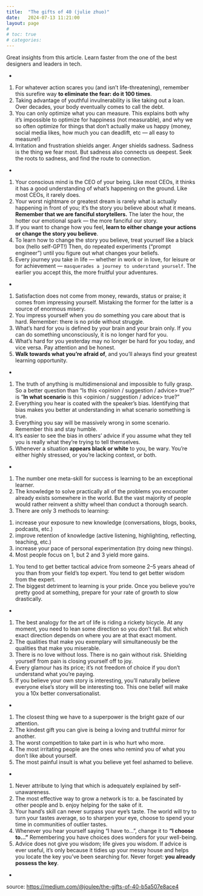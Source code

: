 ```yaml
---
title:  "The gifts of 40 (julie zhuo)"
date:   2024-07-13 11:21:00
layout: page
#
# toc: true
# categories:
---
```



Great insights from this article. Learn faster from the one of the best designers and leaders in tech.

-
1. For whatever action scares you (and isn’t life-threatening), remember this surefire way **to eliminate the fear: do it 100 times**.
1. Taking advantage of youthful invulnerability is like taking out a loan. Over decades, your body eventually comes to call the debt.
1. You can only optimize what you can measure. This explains both why it’s impossible to optimize for happiness (not measurable), and why we so often optimize for things that don’t actually make us happy (money, social media likes, how much you can deadlift, etc — all easy to measure!)
1. Irritation and frustration shields anger. Anger shields sadness. Sadness is the thing we fear most. But sadness also connects us deepest. Seek the roots to sadness, and find the route to connection.

-
1. Your conscious mind is the CEO of your being. Like most CEOs, it thinks it has a good understanding of what’s happening on the ground. Like most CEOs, it rarely does.
1. Your worst nightmare or greatest dream is rarely what is actually happening in front of you; it’s the story you believe about what it means. **Remember that we are fanciful storytellers.** The later the hour, the hotter our emotional spark — the more fanciful our story.
1. If you want to change how you feel, **learn to either change your actions or change the story you believe**.
1. To learn how to change the story you believe, treat yourself like a black box (hello self-GPT!) Then, do repeated experiments (“prompt engineer”) until you figure out what changes your beliefs.
1. Every journey you take in life — whether in work or in love, for leisure or for achievement — `masquerades a journey to understand yourself`. The earlier you accept this, the more fruitful your adventures.

-
1. Satisfaction does not come from money, rewards, status or praise; it comes from impressing yourself. Mistaking the former for the latter is a source of enormous misery.
1. You impress yourself when you do something you care about that is hard. Remember: there is no pride without struggle.
1. What’s hard for you is defined by your brain and your brain only. If you can do something unconsciously, it is no longer hard for you.
1. What’s hard for you yesterday may no longer be hard for you today, and vice versa. Pay attention and be honest.
1. **Walk towards what you’re afraid of**, and you’ll always find your greatest learning opportunity.

-
1. The truth of anything is multidimensional and impossible to fully grasp. So a better question than “Is this <opinion / suggestion / advice> true?” is “**In what scenario** is this <opinion / suggestion / advice> true?”
1. Everything you hear is coated with the speaker’s bias. Identifying that bias makes you better at understanding in what scenario something is true.
1. Everything you say will be massively wrong in some scenario. Remember this and stay humble.
1. It’s easier to see the bias in others’ advice if you assume what they tell you is really what they’re trying to tell themselves.
1. Whenever a situation **appears black or white** to you, be wary. You’re either highly stressed, or you’re lacking context, or both.

-
1. The number one meta-skill for success is learning to be an exceptional learner.
1. The knowledge to solve practically all of the problems you encounter already exists somewhere in the world. But the vast majority of people would rather reinvent a shitty wheel than conduct a thorough search.
1. There are only 3 methods to learning:
  1) increase your exposure to new knowledge (conversations, blogs, books, podcasts, etc.)
  2) improve retention of knowledge (active listening, highlighting, reflecting, teaching, etc.)
  3) increase your pace of personal experimentation (try doing new things).
  4) Most people focus on 1, but 2 and 3 yield more gains.
1. You tend to get better tactical advice from someone 2–5 years ahead of you than from your field’s top expert. You tend to get better wisdom from the expert.
1. The biggest detriment to learning is your pride. Once you believe you’re pretty good at something, prepare for your rate of growth to slow drastically.

-
1. The best analogy for the art of life is riding a rickety bicycle. At any moment, you need to lean some direction so you don’t fall. But which exact direction depends on where you are at that exact moment.
1. The qualities that make you exemplary will simultaneously be the qualities that make you miserable.
1. There is no love without loss. There is no gain without risk. Shielding yourself from pain is closing yourself off to joy.
1. Every glamour has its price; it’s not freedom of choice if you don’t understand what you’re paying.
1. If you believe your own story is interesting, you’ll naturally believe everyone else’s story will be interesting too. This one belief will make you a 10x better conversationalist.

-
1. The closest thing we have to a superpower is the bright gaze of our attention.
1. The kindest gift you can give is being a loving and truthful mirror for another.
1. The worst competition to take part in is who hurt who more.
1. The most irritating people are the ones who remind you of what you don’t like about yourself.
1. The most painful insult is what you believe yet feel ashamed to believe.

-
1. Never attribute to lying that which is adequately explained by self-unawareness.
1. The most effective way to grow a network is to:
   a. be fascinated by other people and
   b. enjoy helping for the sake of it.
1. Your hand’s skill can never surpass your eye’s taste. The world will try to turn your tastes average, so to sharpen your eye, choose to spend your time in communities of outlier tastes.
1. Whenever you hear yourself saying “I have to…”, change it to **“I choose to…”** Remembering you have choices does wonders for your well-being.
1. Advice does not give you wisdom; life gives you wisdom. If advice is ever useful, it’s only because it tidies up your messy house and helps you locate the key you’ve been searching for. Never forget: **you already possess the key**.
-
source: https://medium.com/@joulee/the-gifts-of-40-b5a507e8ace4
